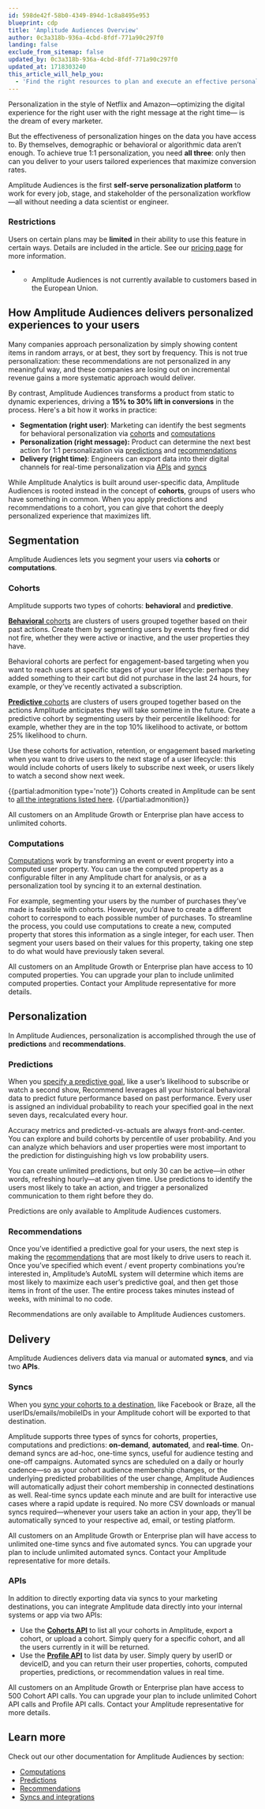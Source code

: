 ```yaml
---
id: 598de42f-58b0-4349-894d-1c8a8495e953
blueprint: cdp
title: 'Amplitude Audiences Overview'
author: 0c3a318b-936a-4cbd-8fdf-771a90c297f0
landing: false
exclude_from_sitemap: false
updated_by: 0c3a318b-936a-4cbd-8fdf-771a90c297f0
updated_at: 1718303240
this_article_will_help_you:
  - 'Find the right resources to plan and execute an effective personalization campaign'
---
```

Personalization in the style of Netflix and Amazon—optimizing the digital experience for the right user with the right message at the right time— is the dream of every marketer. 

But the effectiveness of personalization hinges on the data you have access to. By themselves, demographic or behavioral or algorithmic data aren’t enough. To achieve true 1:1 personalization, you need **all three**: only then can you deliver to your users tailored experiences that maximize conversion rates.

Amplitude Audiences is the first **self-serve personalization platform** to work for every job, stage, and stakeholder of the personalization workflow—all without needing a data scientist or engineer.

### Restrictions

Users on certain plans may be **limited** in their ability to use this feature in certain ways. Details are included in the article. See our [pricing page](https://amplitude.com/pricing) for more information.

* * Amplitude Audiences is not currently available to customers based in the European Union.

## How Amplitude Audiences delivers personalized experiences to your users

Many companies approach personalization by simply showing content items in random arrays, or at best, they sort by frequency. This is not true personalization: these recommendations are not personalized in any meaningful way, and these companies are losing out on incremental revenue gains a more systematic approach would deliver. 

By contrast, Amplitude Audiences transforms a product from static to dynamic experiences, driving a **15% to 30% lift in conversions** in the process. Here's a bit how it works in practice:

* **Segmentation (right user)**: Marketing can identify the best segments for behavioral personalization via [cohorts](#h_01F3R89XE9Q3F5EN58ZTRFWCA8) and [computations](#h_01F3R8A3QEJ6E8R91ZRCX2TNWM)
* **Personalization (right message):** Product can determine the next best action for 1:1 personalization via [predictions](#h_01F3R8ACKCR378PYEHCDNAEJE7) and [recommendations](#h_01F3R8AKVJ1R67WNA4S3NEPM34)
* **Delivery (right time)**: Engineers can export data into their digital channels for real-time personalization via [APIs](#h_01F3R8AX9484AD41HE8GQ7YA84) and [syncs](#h_01F3R8B3S2DDJ5XY4E1FD654YQ)

While Amplitude Analytics is built around user-specific data, Amplitude Audiences is rooted instead in the concept of **cohorts**, groups of users who have something in common. When you apply predictions and recommendations to a cohort, you can give that cohort the deeply personalized experience that maximizes lift. 

## Segmentation

Amplitude Audiences lets you segment your users via **cohorts** or **computations**.

### Cohorts

Amplitude supports two types of cohorts: **behavioral** and **predictive**. 

[**Behavioral** cohorts](/analytics/behavioral-cohorts) are clusters of users grouped together based on their past actions. Create them by segmenting users by events they fired or did not fire, whether they were active or inactive, and the user properties they have. 

Behavioral cohorts are perfect for engagement-based targeting when you want to reach users at specific stages of your user lifecycle: perhaps they added something to their cart but did not purchase in the last 24 hours, for example, or they’ve recently activated a subscription.

[**Predictive** cohorts](/cdp/audiences/predictions-build) are clusters of users grouped together based on the actions Amplitude anticipates they will take sometime in the future. Create a predictive cohort by segmenting users by their percentile likelihood: for example, whether they are in the top 10% likelihood to activate, or bottom 25% likelihood to churn. 

Use these cohorts for activation, retention, or engagement based marketing when you want to drive users to the next stage of a user lifecycle: this would include cohorts of users likely to subscribe next week, or users likely to watch a second show next week.

{{partial:admonition type='note'}}
Cohorts created in Amplitude can be sent to [all the integrations listed here](https://help.amplitude.com/hc/en-us/sections/360008683972-Amplitude-Recommend-Integrations).
{{/partial:admonition}}

All customers on an Amplitude Growth or Enterprise plan have access to unlimited cohorts.

### Computations

[Computations](/cdp/audiences/computations) work by transforming an event or event property into a computed user property. You can use the computed property as a configurable filter in any Amplitude chart for analysis, or as a personalization tool by syncing it to an external destination.

For example, segmenting your users by the number of purchases they’ve made is feasible with cohorts. However, you’d have to create a different cohort to correspond to each possible number of purchases. To streamline the process, you could use computations to create a new, computed property that stores this information as a single integer, for each user. Then segment your users based on their values for this property, taking one step to do what would have previously taken several.

All customers on an Amplitude Growth or Enterprise plan have access to 10 computed properties. You can upgrade your plan to include unlimited computed properties. Contact your Amplitude representative for more details.

## Personalization

In Amplitude Audiences, personalization is accomplished through the use of **predictions** and **recommendations**.

### Predictions

When you [specify a predictive goal](/cdp/audiences/predictions), like a user’s likelihood to subscribe or watch a second show, Recommend leverages all your historical behavioral data to predict future performance based on past performance. Every user is assigned an individual probability to reach your specified goal in the next seven days, recalculated every hour.

Accuracy metrics and predicted-vs-actuals are always front-and-center. You can explore and build cohorts by percentile of user probability. And you can analyze which behaviors and user properties were most important to the prediction for distinguishing high vs low probability users.

You can create unlimited predictions, but only 30 can be active—in other words, refreshing hourly—at any given time. Use predictions to identify the users most likely to take an action, and trigger a personalized communication to them right before they do.

Predictions are only available to Amplitude Audiences customers.

### Recommendations

Once you’ve identified a predictive goal for your users, the next step is making the [recommendations](/cdp/audiences/recommendations) that are most likely to drive users to reach it. Once you’ve specified which event / event property combinations you’re interested in, Amplitude’s AutoML system will determine which items are most likely to maximize each user’s predictive goal, and then get those items in front of the user. The entire process takes minutes instead of weeks, with minimal to no code.

Recommendations are only available to Amplitude Audiences customers.

## Delivery

Amplitude Audiences delivers data via manual or automated **syncs**, and via two **APIs**.

### Syncs

When you [sync your cohorts to a destination](/cdp/audiences/third-party-syncs), like Facebook or Braze, all the userIDs/emails/mobileIDs in your Amplitude cohort will be exported to that destination.

Amplitude supports three types of syncs for cohorts, properties, computations and predictions: **on-demand**, **automated**, and **real-time**. On-demand syncs are ad-hoc, one-time syncs, useful for audience testing and one-off campaigns. Automated syncs are scheduled on a daily or hourly cadence—so as your cohort audience membership changes, or the underlying predicted probabilities of the user change, Amplitude Audiences will automatically adjust their cohort membership in connected destinations as well. Real-time syncs update each minute and are built for interactive use cases where a rapid update is required. No more CSV downloads or manual syncs required—whenever your users take an action in your app, they’ll be automatically synced to your respective ad, email, or testing platform.

All customers on an Amplitude Growth or Enterprise plan will have access to unlimited one-time syncs and five automated syncs. You can upgrade your plan to include unlimited automated syncs. Contact your Amplitude representative for more details.

### APIs

In addition to directly exporting data via syncs to your marketing destinations, you can integrate Amplitude data directly into your internal systems or app via two APIs:

* Use the [**Cohorts API**](https://developers.amplitude.com/docs/behavioral-cohorts-api) to list all your cohorts in Amplitude, export a cohort, or upload a cohort. Simply query for a specific cohort, and all the users currently in it will be returned.
* Use the **[Profile API](https://www.docs.developers.amplitude.com/analytics/apis/user-profile-api/)** to list data by user. Simply query by userID or deviceID, and you can return their user properties, cohorts, computed properties, predictions, or recommendation values in real time.

All customers on an Amplitude Growth or Enterprise plan have access to 500 Cohort API calls. You can upgrade your plan to include unlimited Cohort API calls and Profile API calls. Contact your Amplitude representative for more details.

## Learn more

Check out our other documentation for Amplitude Audiences by section:

* [Computations](https://help.amplitude.com/hc/en-us/sections/360013330791-Computations)
* [Predictions](https://help.amplitude.com/hc/en-us/sections/360011032612-Predictions)
* [Recommendations](https://help.amplitude.com/hc/en-us/sections/360013215412-Recommendations)
* [Syncs and integrations](https://help.amplitude.com/hc/en-us/sections/360013330811-Syncs-and-integrations)